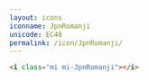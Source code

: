 ```yaml
---
layout: icons
iconname: JpnRomanji
unicode: EC40
permalink: /icon/JpnRomanji/
---
```


``` html
<i class="mi mi-JpnRomanji"></i>
```

